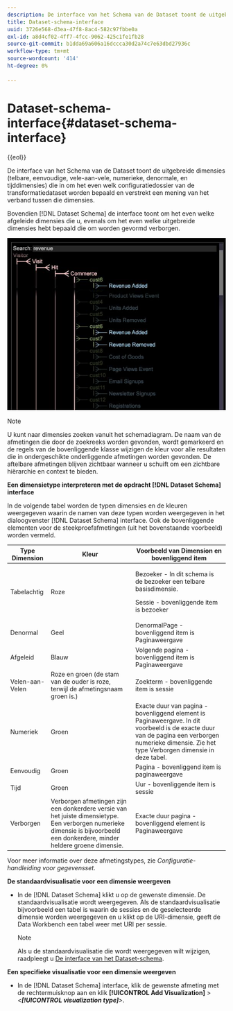 ```yaml
---
description: De interface van het Schema van de Dataset toont de uitgebreide dimensies (telbare, eenvoudige, vele-aan-vele, numerieke, denormale, en tijddimensies) die in om het even welk configuratiedossier van de transformatiedataset worden bepaald en verstrekt een mening van het verband tussen die dimensies.
title: Dataset-schema-interface
uuid: 3726e568-d3ea-47f8-8ac4-582c97fbbe0a
exl-id: a8d4cf02-4ff7-4fcc-9062-425c1fe1fb28
source-git-commit: b1dda69a606a16dccca30d2a74c7e63dbd27936c
workflow-type: tm+mt
source-wordcount: '414'
ht-degree: 0%

---
```


# Dataset-schema-interface{#dataset-schema-interface}

{{eol}}

De interface van het Schema van de Dataset toont de uitgebreide dimensies (telbare, eenvoudige, vele-aan-vele, numerieke, denormale, en tijddimensies) die in om het even welk configuratiedossier van de transformatiedataset worden bepaald en verstrekt een mening van het verband tussen die dimensies.

Bovendien [!DNL Dataset Schema] de interface toont om het even welke afgeleide dimensies die u, evenals om het even welke uitgebreide dimensies hebt bepaald die om worden gevormd verborgen.

![](assets/vis_DatasetSchema_Example2.png)

>[!NOTE]
>
>U kunt naar dimensies zoeken vanuit het schemadiagram. De naam van de afmetingen die door de zoekreeks worden gevonden, wordt gemarkeerd en de regels van de bovenliggende klasse wijzigen de kleur voor alle resultaten die in ondergeschikte onderliggende afmetingen worden gevonden. De aftelbare afmetingen blijven zichtbaar wanneer u schuift om een zichtbare hiërarchie en context te bieden.

**Een dimensietype interpreteren met de opdracht [!DNL Dataset Schema] interface**

In de volgende tabel worden de typen dimensies en de kleuren weergegeven waarin de namen van deze typen worden weergegeven in het dialoogvenster [!DNL Dataset Schema] interface. Ook de bovenliggende elementen voor de steekproefafmetingen (uit het bovenstaande voorbeeld) worden vermeld.

<table id="table_CF888522626E49A4A10D87085CAB5CC1"> 
 <thead> 
  <tr> 
   <th colname="col1" class="entry"> Type Dimension </th> 
   <th colname="col2" class="entry"> Kleur </th> 
   <th colname="col3" class="entry"> Voorbeeld van Dimension en bovenliggend item </th> 
  </tr> 
 </thead>
 <tbody> 
  <tr> 
   <td colname="col1"> Tabelachtig </td> 
   <td colname="col2"> Roze </td> 
   <td colname="col3"> <p>Bezoeker - In dit schema is de bezoeker een telbare basisdimensie. </p> <p>Sessie - bovenliggende item is bezoeker </p> </td> 
  </tr> 
  <tr> 
   <td colname="col1"> Denormal </td> 
   <td colname="col2"> Geel </td> 
   <td colname="col3"> DenormalPage - bovenliggend item is Paginaweergave </td> 
  </tr> 
  <tr> 
   <td colname="col1"> Afgeleid </td> 
   <td colname="col2"> Blauw </td> 
   <td colname="col3"> Volgende pagina - bovenliggend item is Paginaweergave </td> 
  </tr> 
  <tr> 
   <td colname="col1"> Velen-aan-Velen </td> 
   <td colname="col2"> Roze en groen (de stam van de ouder is roze, terwijl de afmetingsnaam groen is.) </td> 
   <td colname="col3"> Zoekterm - bovenliggende item is sessie </td> 
  </tr> 
  <tr> 
   <td colname="col1"> Numeriek </td> 
   <td colname="col2"> Groen </td> 
   <td colname="col3"> Exacte duur van pagina - bovenliggend element is Paginaweergave. In dit voorbeeld is de exacte duur van de pagina een verborgen numerieke dimensie. Zie het type Verborgen dimensie in deze tabel. </td> 
  </tr> 
  <tr> 
   <td colname="col1"> Eenvoudig </td> 
   <td colname="col2"> Groen </td> 
   <td colname="col3"> Pagina - bovenliggend item is paginaweergave </td> 
  </tr> 
  <tr> 
   <td colname="col1"> Tijd </td> 
   <td colname="col2"> Groen </td> 
   <td colname="col3"> Uur - bovenliggende item is sessie </td> 
  </tr> 
  <tr> 
   <td colname="col1"> Verborgen </td> 
   <td colname="col2"> Verborgen afmetingen zijn een donkerdere versie van het juiste dimensietype. Een verborgen numerieke dimensie is bijvoorbeeld een donkerdere, minder heldere groene dimensie. </td> 
   <td colname="col3"> Exacte duur pagina - bovenliggend element is Paginaweergave </td> 
  </tr> 
 </tbody> 
</table>

Voor meer informatie over deze afmetingstypes, zie *Configuratie-handleiding voor gegevensset*.

**De standaardvisualisatie voor een dimensie weergeven**

* In de [!DNL Dataset Schema] klikt u op de gewenste dimensie. De standaardvisualisatie wordt weergegeven. Als de standaardvisualisatie bijvoorbeeld een tabel is waarin de sessies en de geselecteerde dimensie worden weergegeven en u klikt op de URI-dimensie, geeft de Data Workbench een tabel weer met URI per sessie.

   >[!NOTE]
   >
   >Als u de standaardvisualisatie die wordt weergegeven wilt wijzigen, raadpleegt u [De interface van het Dataset-schema](../../../home/c-get-started/c-admin-intrf/c-dtst-sch-intrf.md#concept-e147b3a5b542453ca2b121e1c85bb175).

**Een specifieke visualisatie voor een dimensie weergeven**

* In de [!DNL Dataset Schema] interface, klik de gewenste afmeting met de rechtermuisknop aan en klik **[!UICONTROL Add Visualization]** > *&lt;**[!UICONTROL visualization type]**>*.
